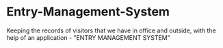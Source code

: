 # Entry-Management-System
Keeping the records of visitors that we have in office and outside, with the help of an application - "ENTRY MANAGEMENT SYSTEM"
